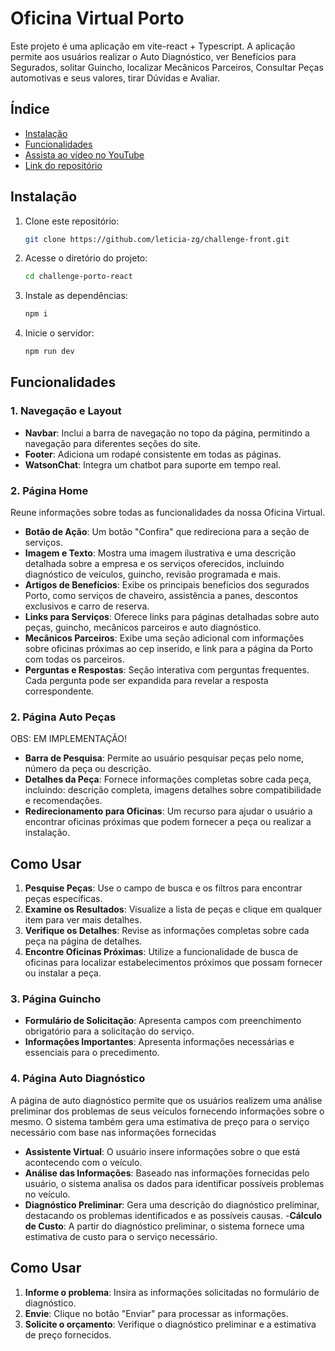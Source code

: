 # Oficina Virtual Porto

Este projeto é uma aplicação em vite-react + Typescript. A aplicação permite aos usuários realizar o Auto Diagnóstico, ver Benefícios para Segurados, solitar Guincho, localizar Mecânicos Parceiros, Consultar Peças automotivas e seus valores, tirar Dúvidas e Avaliar.

## Índice
- [Instalação](#instalação)
- [Funcionalidades](#funcionalidades)
- [Assista ao vídeo no YouTube](https://youtu.be/P_kBqm9BkG8)
- [Link do repositório](https://github.com/leticia-zg/challenge-front.git)

## Instalação

1. Clone este repositório:

   ```bash
   git clone https://github.com/leticia-zg/challenge-front.git
   ```

2. Acesse o diretório do projeto:

   ```bash
   cd challenge-porto-react
   ```

3. Instale as dependências:

   ```bash
   npm i
   ```

4. Inicie o servidor:

   ```bash
   npm run dev
   ```

## Funcionalidades

### 1. **Navegação e Layout**
- **Navbar**: Inclui a barra de navegação no topo da página, permitindo a navegação para diferentes seções do site.
- **Footer**: Adiciona um rodapé consistente em todas as páginas.
- **WatsonChat**: Integra um chatbot para suporte em tempo real.

### 2. **Página Home**
Reune informações sobre todas as funcionalidades da nossa Oficina Virtual.
- **Botão de Ação**: Um botão "Confira" que redireciona para a seção de serviços.
- **Imagem e Texto**: Mostra uma imagem ilustrativa e uma descrição detalhada sobre a empresa e os serviços oferecidos, incluindo diagnóstico de veículos, guincho, revisão programada e mais.
- **Artigos de Benefícios**: Exibe os principais benefícios dos segurados Porto, como serviços de chaveiro, assistência a panes, descontos exclusivos e carro de reserva.
- **Links para Serviços**: Oferece links para páginas detalhadas sobre auto peças, guincho, mecânicos parceiros e auto diagnóstico.
- **Mecânicos Parceiros**: Exibe uma seção adicional com informações sobre oficinas próximas ao cep inserido, e link para a página da Porto com todas os parceiros.
- **Perguntas e Respostas**: Seção interativa com perguntas frequentes. Cada pergunta pode ser expandida para revelar a resposta correspondente.

### 2. **Página Auto Peças**
OBS: EM IMPLEMENTAÇÃO!
- **Barra de Pesquisa**: Permite ao usuário pesquisar peças pelo nome, número da peça ou descrição.
- **Detalhes da Peça**: Fornece informações completas sobre cada peça, incluindo: descrição completa, imagens detalhes sobre compatibilidade e recomendações.
- **Redirecionamento para Oficinas**: Um recurso para ajudar o usuário a encontrar oficinas próximas que podem fornecer a peça ou realizar a instalação.

## Como Usar

1. **Pesquise Peças**: Use o campo de busca e os filtros para encontrar peças específicas.
2. **Examine os Resultados**: Visualize a lista de peças e clique em qualquer item para ver mais detalhes.
3. **Verifique os Detalhes**: Revise as informações completas sobre cada peça na página de detalhes.
4. **Encontre Oficinas Próximas**: Utilize a funcionalidade de busca de oficinas para localizar estabelecimentos próximos que possam fornecer ou instalar a peça.

### 3. **Página Guincho**
- **Formulário de Solicitação**: Apresenta campos com preenchimento obrigatório para a solicitação do serviço.
- **Informações Importantes**: Apresenta informações necessárias e essenciais para o precedimento.

### 4. **Página Auto Diagnóstico**
A página de auto diagnóstico permite que os usuários realizem uma análise preliminar dos problemas de seus veículos fornecendo informações sobre o mesmo. O sistema também gera uma estimativa de preço para o serviço necessário com base nas informações fornecidas
- **Assistente Virtual**: O usuário insere informações sobre o que está acontecendo com o veículo.
- **Análise das Informações**: Baseado nas informações fornecidas pelo usuário, o sistema analisa os dados para identificar possíveis problemas no veículo.
- **Diagnóstico Preliminar**: Gera uma descrição do diagnóstico preliminar, destacando os problemas identificados e as possíveis causas.
-**Cálculo de Custo**: A partir do diagnóstico preliminar, o sistema fornece uma estimativa de custo para o serviço necessário.

## Como Usar
1. **Informe o problema**: Insira as informações solicitadas no formulário de diagnóstico.
2. **Envie**: Clique no botão "Enviar" para processar as informações.
3. **Solicite o orçamento**: Verifique o diagnóstico preliminar e a estimativa de preço fornecidos.

